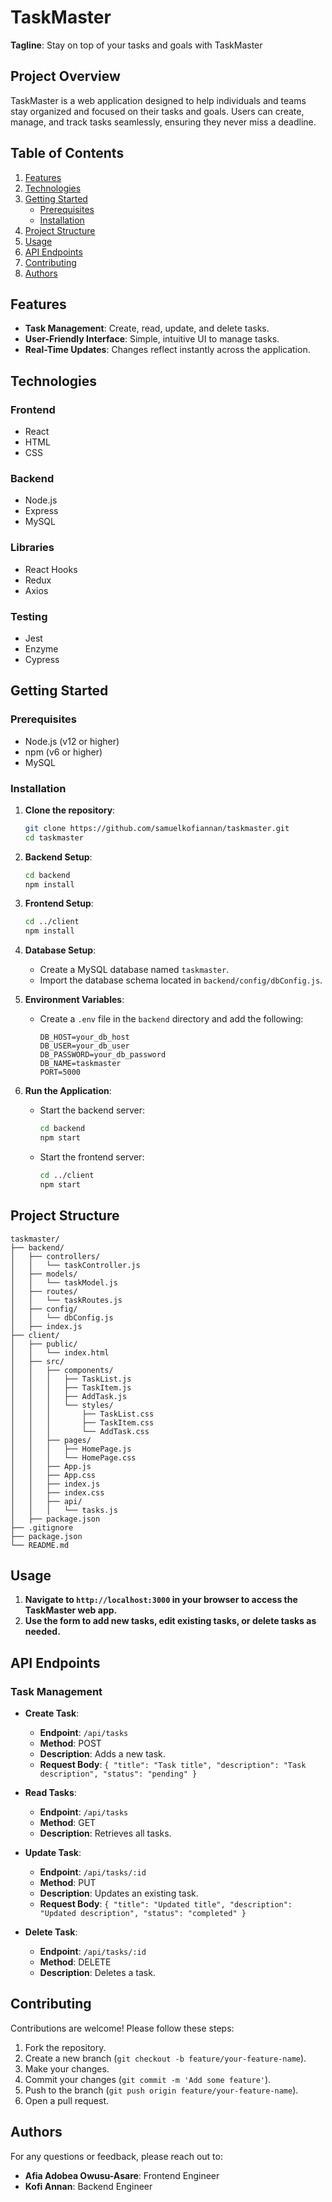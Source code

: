 # TaskMaster

**Tagline**: Stay on top of your tasks and goals with TaskMaster

## Project Overview

TaskMaster is a web application designed to help individuals and teams stay organized and focused on their tasks and goals. Users can create, manage, and track tasks seamlessly, ensuring they never miss a deadline.

## Table of Contents

1. [Features](#features)
2. [Technologies](#technologies)
3. [Getting Started](#getting-started)
   - [Prerequisites](#prerequisites)
   - [Installation](#installation)
4. [Project Structure](#project-structure)
5. [Usage](#usage)
6. [API Endpoints](#api-endpoints)
7. [Contributing](#contributing)
8. [Authors](#authors)

## Features

- **Task Management**: Create, read, update, and delete tasks.
- **User-Friendly Interface**: Simple, intuitive UI to manage tasks.
- **Real-Time Updates**: Changes reflect instantly across the application.

## Technologies

### Frontend

- React
- HTML
- CSS

### Backend

- Node.js
- Express
- MySQL

### Libraries

- React Hooks
- Redux
- Axios

### Testing

- Jest
- Enzyme
- Cypress

## Getting Started

### Prerequisites

- Node.js (v12 or higher)
- npm (v6 or higher)
- MySQL

### Installation

1. **Clone the repository**:
   ```bash
   git clone https://github.com/samuelkofiannan/taskmaster.git
   cd taskmaster
   ```

2. **Backend Setup**:
   ```bash
   cd backend
   npm install
   ```

3. **Frontend Setup**:
   ```bash
   cd ../client
   npm install
   ```

4. **Database Setup**:
   - Create a MySQL database named `taskmaster`.
   - Import the database schema located in `backend/config/dbConfig.js`.

5. **Environment Variables**:
   - Create a `.env` file in the `backend` directory and add the following:
     ```env
     DB_HOST=your_db_host
     DB_USER=your_db_user
     DB_PASSWORD=your_db_password
     DB_NAME=taskmaster
     PORT=5000
     ```

6. **Run the Application**:
   - Start the backend server:
     ```bash
     cd backend
     npm start
     ```
   - Start the frontend server:
     ```bash
     cd ../client
     npm start
     ```

## Project Structure

```plaintext
taskmaster/
├── backend/
│   ├── controllers/
│   │   └── taskController.js
│   ├── models/
│   │   └── taskModel.js
│   ├── routes/
│   │   └── taskRoutes.js
│   ├── config/
│   │   └── dbConfig.js
│   ├── index.js
├── client/
│   ├── public/
│   │   └── index.html
│   ├── src/
│   │   ├── components/
│   │   │   ├── TaskList.js
│   │   │   ├── TaskItem.js
│   │   │   ├── AddTask.js
│   │   │   └── styles/
│   │   │       ├── TaskList.css
│   │   │       ├── TaskItem.css
│   │   │       └── AddTask.css
│   │   ├── pages/
│   │   │   ├── HomePage.js
│   │   │   └── HomePage.css
│   │   ├── App.js
│   │   ├── App.css
│   │   ├── index.js
│   │   ├── index.css
│   │   ├── api/
│   │   │   └── tasks.js
│   ├── package.json
├── .gitignore
├── package.json
└── README.md
```

## Usage

1. **Navigate to `http://localhost:3000` in your browser to access the TaskMaster web app.**
2. **Use the form to add new tasks, edit existing tasks, or delete tasks as needed.**

## API Endpoints

### Task Management

- **Create Task**:
  - **Endpoint**: `/api/tasks`
  - **Method**: POST
  - **Description**: Adds a new task.
  - **Request Body**: `{ "title": "Task title", "description": "Task description", "status": "pending" }`

- **Read Tasks**:
  - **Endpoint**: `/api/tasks`
  - **Method**: GET
  - **Description**: Retrieves all tasks.

- **Update Task**:
  - **Endpoint**: `/api/tasks/:id`
  - **Method**: PUT
  - **Description**: Updates an existing task.
  - **Request Body**: `{ "title": "Updated title", "description": "Updated description", "status": "completed" }`

- **Delete Task**:
  - **Endpoint**: `/api/tasks/:id`
  - **Method**: DELETE
  - **Description**: Deletes a task.

## Contributing

Contributions are welcome! Please follow these steps:

1. Fork the repository.
2. Create a new branch (`git checkout -b feature/your-feature-name`).
3. Make your changes.
4. Commit your changes (`git commit -m 'Add some feature'`).
5. Push to the branch (`git push origin feature/your-feature-name`).
6. Open a pull request.


## Authors

For any questions or feedback, please reach out to:
- **Afia Adobea Owusu-Asare**: Frontend Engineer
- **Kofi Annan**: Backend Engineer
